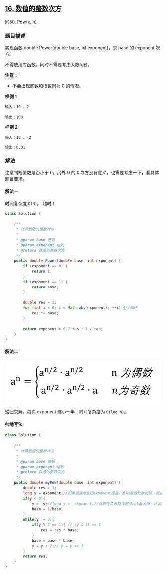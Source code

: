 ## [16. 数值的整数次方](https://leetcode.cn/problems/shu-zhi-de-zheng-shu-ci-fang-lcof/)
同[50. Pow(x, n)](https://leetcode.cn/problems/powx-n/description/)
### 题目描述

实现函数 double Power(double base, int exponent)，求 base 的 exponent 次方。

不得使用库函数，同时不需要考虑大数问题。

**注意**：

- 不会出现底数和指数同为 0 的情况。

**样例 1**

```
输入：10 ，2

输出：100
```

**样例 2**

```
输入：10 ，-2

输出：0.01
```

### 解法

注意判断值数是否小于 0。另外 0 的 0 次方没有意义，也需要考虑一下，看具体题目要求。

#### 解法一

时间复杂度 `O(N)`。
超时！
```java
class Solution {

    /**
     * 计算数值的整数次方
     *
     * @param base 底数
     * @param exponent 指数
     * @return 数值的整数次方
     */
    public double Power(double base, int exponent) {
        if (exponent == 0) {
            return 1;
        }
        if (exponent == 1) {
            return base;
        }

        double res = 1;
        for (int i = 0; i < Math.abs(exponent); ++i) {//循环
            res *= base;
        }

        return exponent > 0 ? res : 1 / res;
    }
}
```

#### 解法二

![odd-even](../images/odd-even.png)

递归求解，每次 exponent 缩小一半，时间复杂度为 `O(log N)`。

#### 帅地写法
```java
class Solution {

    /**
     * 计算数值的整数次方
     *
     * @param base 底数
     * @param exponent 指数
     * @return 数值的整数次方
     */
    public double myPow(double base, int exponent) {
        double res = 1;
        long y = exponent;//如果直接用会把exponent覆盖，影响最后负数判断，而且需要取绝对值才能正常操作
        if(y < 0){
            y = -y;//long y = -exponent;//负数在负可能会超过int最大值，比如int exponent = -2147483648;-exponent =2147483648超过int最大值2147483647。 
            base = 1/base;
        }
        while(y != 0){
            if(y % 2 == 1){ // (y & 1) == 1
                res = res * base;
            }
            base = base * base;
            y = y / 2;// y = y >> 1;
        }
        return res;
    }
}
```
